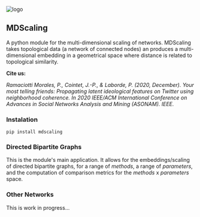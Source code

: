 ![logo](https://raw.githubusercontent.com/pedroramaciotti/MDScaling/master/docs/logo.png)

## MDScaling

A python module for the multi-dimensional scaling of networks. MDScaling takes topological data (a network of connected nodes) an produces a multi-dimensional embedding in a geometrical space where distance is related to topological similarity.

**Cite us:**

*Ramaciotti Morales, P., Cointet, J.-P., & Laborde, P. (2020, December). Your most telling friends: Propagating latent ideological features on Twitter using neighborhood coherence. In 2020 IEEE/ACM International Conference on Advances in Social Networks Analysis and Mining (ASONAM). IEEE.*

### Instalation

    pip install mdscaling

### Directed Bipartite Graphs

This is the module's main application. It allows for the embeddings/scaling of directed bipartite graphs, for a range of *methods*, a range of *parameters*, and the computation of comparison metrics for the *methods* x *parameters* space.


### Other Networks

This is work in progress...
